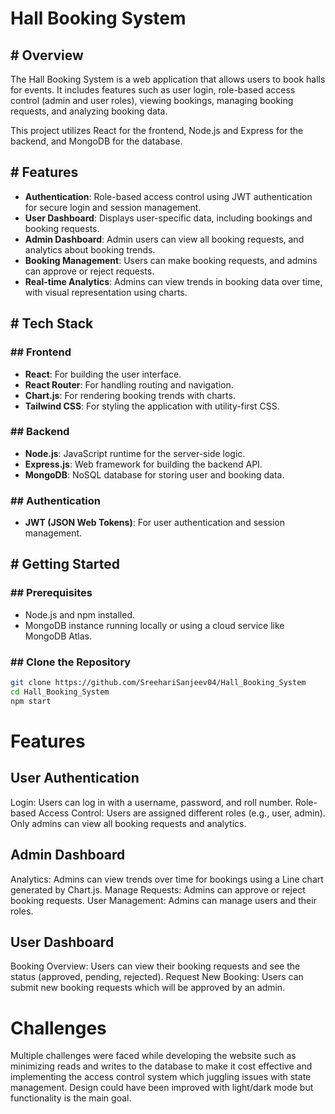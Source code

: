 # Hall Booking System

## # Overview

The Hall Booking System is a web application that allows users to book halls for events. It includes features such as user login, role-based access control (admin and user roles), viewing bookings, managing booking requests, and analyzing booking data.

This project utilizes React for the frontend, Node.js and Express for the backend, and MongoDB for the database.

## # Features

- **Authentication**: Role-based access control using JWT authentication for secure login and session management.
- **User Dashboard**: Displays user-specific data, including bookings and booking requests.
- **Admin Dashboard**: Admin users can view all booking requests, and analytics about booking trends.
- **Booking Management**: Users can make booking requests, and admins can approve or reject requests.
- **Real-time Analytics**: Admins can view trends in booking data over time, with visual representation using charts.

## # Tech Stack

### ## Frontend
- **React**: For building the user interface.
- **React Router**: For handling routing and navigation.
- **Chart.js**: For rendering booking trends with charts.
- **Tailwind CSS**: For styling the application with utility-first CSS.

### ## Backend
- **Node.js**: JavaScript runtime for the server-side logic.
- **Express.js**: Web framework for building the backend API.
- **MongoDB**: NoSQL database for storing user and booking data.

### ## Authentication
- **JWT (JSON Web Tokens)**: For user authentication and session management.

## # Getting Started

### ## Prerequisites

- Node.js and npm installed.
- MongoDB instance running locally or using a cloud service like MongoDB Atlas.

### ## Clone the Repository

```bash
git clone https://github.com/SreehariSanjeev04/Hall_Booking_System
cd Hall_Booking_System
npm start
```
# Features
## User Authentication
Login: Users can log in with a username, password, and roll number.
Role-based Access Control: Users are assigned different roles (e.g., user, admin). Only admins can view all booking requests and analytics.
## Admin Dashboard
Analytics: Admins can view trends over time for bookings using a Line chart generated by Chart.js.
Manage Requests: Admins can approve or reject booking requests.
User Management: Admins can manage users and their roles.
## User Dashboard
Booking Overview: Users can view their booking requests and see the status (approved, pending, rejected).
Request New Booking: Users can submit new booking requests which will be approved by an admin.

# Challenges

Multiple challenges were faced while developing the website such as minimizing reads and writes to the database to make it cost effective and implementing the access control system which juggling issues with state management. Design could have been improved with light/dark mode but functionality is the main goal.